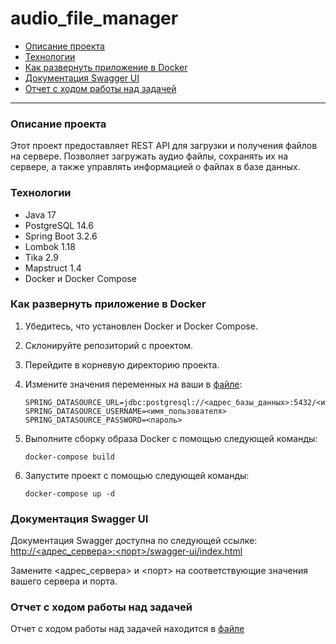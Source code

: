 # audio_file_manager

+ [Описание проекта](#Описание-проекта)
+ [Технологии](#Технологии)
+ [Как развернуть приложение в Docker](#Как-развернуть-приложение-в-Docker)
+ [Документация Swagger UI](#Документация-Swagger-UI)
+ [Отчет с ходом работы над задачей](#Отчет-с-ходом-работы-над-задачей)
____
### Описание проекта
Этот проект предоставляет REST API для загрузки и получения файлов на сервере. 
Позволяет загружать аудио файлы, сохранять их на сервере, а также управлять информацией о файлах в базе данных.

### Технологии
* Java 17
* PostgreSQL 14.6
* Spring Boot 3.2.6
* Lombok 1.18
* Tika 2.9
* Mapstruct 1.4
* Docker и Docker Compose


### Как развернуть приложение в Docker
1. Убедитесь, что установлен Docker и Docker Compose.

2. Склонируйте репозиторий с проектом.

3. Перейдите в корневую директорию проекта.

4. Измените значения переменных на ваши в [файле](docker-compose.yml):

    ```
    SPRING_DATASOURCE_URL=jdbc:postgresql://<адрес_базы_данных>:5432/<имя_базы_данных>
    SPRING_DATASOURCE_USERNAME=<имя_пользователя>
    SPRING_DATASOURCE_PASSWORD=<пароль>
    ```

5. Выполните сборку образа Docker с помощью следующей команды:

    ```
    docker-compose build
    ```

6. Запустите проект с помощью следующей команды:

    ```
    docker-compose up -d
    ```

### Документация Swagger UI
Документация Swagger доступна по следующей ссылке:
[http://<адрес_сервера>:<порт>/swagger-ui/index.html](http://<адрес_сервера>:<порт>/swagger-ui/index.html)

Замените <адрес_сервера> и <порт> на соответствующие значения вашего сервера и порта.

### Отчет с ходом работы над задачей
Отчет с ходом работы над задачей находится в [файле](report.txt)